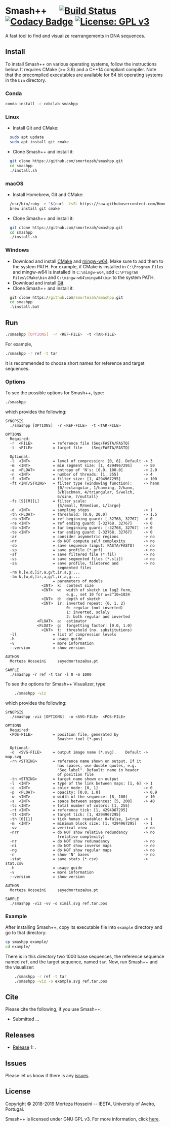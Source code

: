 # Smash++ &nbsp;&nbsp;&nbsp;&nbsp; [![Build Status](https://travis-ci.com/smortezah/smashpp.svg?token=EWxsPpL9t9UvE93uKjH5&branch=master)](https://travis-ci.com/smortezah/smashpp) [![Codacy Badge](https://api.codacy.com/project/badge/Grade/028cee56c77046dea4bc870237aae46a)](https://www.codacy.com?utm_source=github.com&amp;utm_medium=referral&amp;utm_content=smortezah/smashpp&amp;utm_campaign=Badge_Grade) [![License: GPL v3](https://img.shields.io/badge/License-GPL%20v3-blue.svg)](LICENSE)

A fast tool to find and visualize rearrangements in DNA sequences.

## Install
To install Smash++ on various operating systems, follow the instructions below. It requires CMake (>= 3.9) and a C++14 compliant compiler. Note that the precompiled executables are available for 64 bit operating systems in the `bin` directory.

### Conda
```bash
conda install -c cobilab smashpp
```

### Linux
* Install Git and CMake:
```bash
  sudo apt update
  sudo apt install git cmake
```
* Clone Smash++ and install it:
```bash
  git clone https://github.com/smortezah/smashpp.git
  cd smashpp
  ./install.sh
```

### macOS
* Install Homebrew, Git and CMake:
```bash
  /usr/bin/ruby -e "$(curl -fsSL https://raw.githubusercontent.com/Homebrew/install/master/install)"
  brew install git cmake
```
* Clone Smash++ and install it:
```bash
  git clone https://github.com/smortezah/smashpp.git
  cd smashpp
  ./install.sh
```

### Windows
* Download and install [CMake](https://github.com/Kitware/CMake/releases/download/v3.15.5/cmake-3.15.5-win64-x64.msi) and [mingw-w64](https://sourceforge.net/projects/mingw-w64/files/latest/download). Make sure to add them to the system PATH. For example, if CMake is installed in `C:\Program Files` and mingw-w64 is installed in `C:\mingw-w64`, add `C:\Program Files\CMake\bin` and `C:\mingw-w64\mingw64\bin` to the system PATH.
* Download and install [Git](https://git-scm.com/download/win).
* Clone  Smash++ and install it:
```bat
  git clone https://github.com/smortezah/smashpp.git
  cd smashpp
  .\install.bat
```

## Run
```bash
./smashpp [OPTIONS]  -r <REF-FILE>  -t <TAR-FILE>
```

For example,
```bash
./smashpp -r ref -t tar
```

It is recommended to choose short names for reference and target 
sequences.

### Options
To see the possible options for Smash++, type:
```bash
./smashpp
```

which provides the following:
```text
SYNOPSIS
  ./smashpp [OPTIONS]  -r <REF-FILE>  -t <TAR-FILE>

OPTIONS
  Required:
  -r  <FILE>         = reference file (Seq/FASTA/FASTQ)
  -t  <FILE>         = target file    (Seq/FASTA/FASTQ)

  Optional:
  -l  <INT>          = level of compression: [0, 6]. Default -> 3
  -m  <INT>          = min segment size: [1, 4294967295]     -> 50
  -e  <FLOAT>        = entropy of 'N's: [0.0, 100.0]         -> 2.0
  -n  <INT>          = number of threads: [1, 255]           -> 4
  -f  <INT>          = filter size: [1, 4294967295]          -> 100
  -ft <INT/STRING>   = filter type (windowing function):     -> hann
                       {0/rectangular, 1/hamming, 2/hann,
                       3/blackman, 4/triangular, 5/welch,
                       6/sine, 7/nuttall}
  -fs [S][M][L]      = filter scale:
                       {S/small, M/medium, L/large}
  -d  <INT>          = sampling steps                        -> 1
  -th <FLOAT>        = threshold: [0.0, 20.0]                -> 1.5
  -rb <INT>          = ref beginning guard: [-32768, 32767]  -> 0
  -re <INT>          = ref ending guard: [-32768, 32767]     -> 0
  -tb <INT>          = tar beginning guard: [-32768, 32767]  -> 0
  -te <INT>          = tar ending guard: [-32768, 32767]     -> 0
  -ar                = consider asymmetric regions           -> no
  -nr                = do NOT compute self complexity        -> no
  -sb                = save sequence (input: FASTA/FASTQ)    -> no
  -sp                = save profile (*.prf)                  -> no
  -sf                = save filtered file (*.fil)            -> no
  -ss                = save segmented files (*.s[i])         -> no
  -sa                = save profile, filetered and           -> no
                       segmented files
  -rm k,[w,d,]ir,a,g/t,ir,a,g:...
  -tm k,[w,d,]ir,a,g/t,ir,a,g:...
                     = parameters of models
                <INT>  k:  context size
                <INT>  w:  width of sketch in log2 form,
                           e.g., set 10 for w=2^10=1024
                <INT>  d:  depth of sketch
                <INT>  ir: inverted repeat: {0, 1, 2}
                           0: regular (not inverted)
                           1: inverted, solely
                           2: both regular and inverted
              <FLOAT>  a:  estimator
              <FLOAT>  g:  forgetting factor: [0.0, 1.0)
                <INT>  t:  threshold (no. substitutions)
  -ll                = list of compression levels
  -h                 = usage guide
  -v                 = more information
  --version          = show version

AUTHOR
  Morteza Hosseini     seyedmorteza@ua.pt

SAMPLE
  ./smashpp -r ref -t tar -l 0 -m 1000
```

To see the options for Smash++ Visualizer, type:
```bash
	./smashpp -viz
```

which provides the following:
```text
SYNOPSIS
  ./smashpp -viz [OPTIONS]  -o <SVG-FILE>  <POS-FILE>

OPTIONS
  Required:
  <POS-FILE>         = position file, generated by
                       Smash++ tool (*.pos)

  Optional:
  -o  <SVG-FILE>     = output image name (*.svg).    Default -> map.svg
  -rn <STRING>       = reference name shown on output. If it
                       has spaces, use double quotes, e.g.
                       "Seq label". Default: name in header
                       of position file
  -tn <STRING>       = target name shown on output
  -l  <INT>          = type of the link between maps: [1, 6] -> 1
  -c  <INT>          = color mode: [0, 1]                    -> 0
  -p  <FLOAT>        = opacity: [0.0, 1.0]                   -> 0.9
  -w  <INT>          = width of the sequence: [8, 100]       -> 10
  -s  <INT>          = space between sequences: [5, 200]     -> 40
  -tc <INT>          = total number of colors: [1, 255]
  -rt <INT>          = reference tick: [1, 4294967295]
  -tt <INT>          = target tick: [1, 4294967295]
  -th [0][1]         = tick human readable: 0=false, 1=true  -> 1
  -m  <INT>          = minimum block size: [1, 4294967295]   -> 1
  -vv                = vertical view                         -> no
  -nrr               = do NOT show relative redundancy       -> no
                       (relative complexity)
  -nr                = do NOT show redunadancy               -> no
  -ni                = do NOT show inverse maps              -> no
  -ng                = do NOT show regular maps              -> no
  -n                 = show 'N' bases                        -> no
  -stat              = save stats (*.csv)                    -> stat.csv
  -h                 = usage guide
  -v                 = more information
  --version          = show version

AUTHOR
  Morteza Hosseini     seyedmorteza@ua.pt

SAMPLE
  ./smashpp -viz -vv -o simil.svg ref.tar.pos
```

### Example
After installing Smash++, copy its executable file into `example` directory and go to that directory:
```bash
cp smashpp example/
cd example/
```
There is in this directory two 1000 base sequences, the reference sequence named `ref`, and the target sequence, named `tar`. Now, run Smash++ and the visualizer:
```bash
	./smashpp -r ref -t tar
	./smashpp -viz -o example.svg ref.tar.pos
```

<!-- ### Compare Smash++ with other methods
In order for comparison, you might set the parameters in 
"run.sh" bash script, then run it:
```bash
./run.sh
```
With this script, you can download the datasets, install the dependencies, 
install the other tools, run all the tools, and finally, visualize the results. -->

## Cite
Please cite the following, if you use Smash++:
* Submitted ...

## Releases
* [Release](https://github.com/smortezah/smashpp/releases) 1: .

## Issues
Please let us know if there is any 
[issues](https://github.com/smortezah/smashpp/issues).

## License
Copyright © 2018-2019 Morteza Hosseini -- IEETA, University of Aveiro, Portugal.

Smash++ is licensed under GNU GPL v3. For more information, click 
[here](http://www.gnu.org/licenses/gpl-3.0.html).